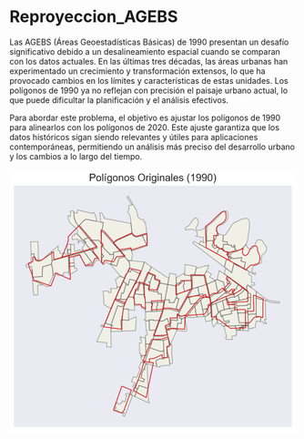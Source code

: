 # Reproyeccion_AGEBS

Las AGEBS (Áreas Geoestadísticas Básicas) de 1990 presentan un desafío significativo debido a un desalineamiento espacial cuando se comparan con los datos actuales. En las últimas tres décadas, las áreas urbanas han experimentado un crecimiento y transformación extensos, lo que ha provocado cambios en los límites y características de estas unidades. Los polígonos de 1990 ya no reflejan con precisión el paisaje urbano actual, lo que puede dificultar la planificación y el análisis efectivos.

Para abordar este problema, el objetivo es ajustar los polígonos de 1990 para alinearlos con los polígonos de 2020. Este ajuste garantiza que los datos históricos sigan siendo relevantes y útiles para aplicaciones contemporáneas, permitiendo un análisis más preciso del desarrollo urbano y los cambios a lo largo del tiempo.

![Original Polygons (1990)](media/matamoros_original.png)
